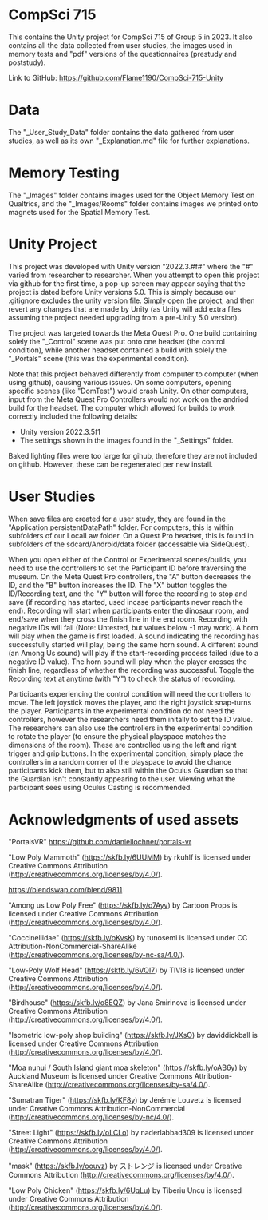 # CompSci 715
 
This contains the Unity project for CompSci 715 of Group 5 in 2023. It also contains all the data collected from user studies, the images used in memory tests and "pdf" versions of the questionnaires (prestudy and poststudy).

Link to GitHub: https://github.com/Flame1190/CompSci-715-Unity

# Data

The "_User_Study_Data" folder contains the data gathered from user studies, as well as its own "_Explanation.md" file for further explanations.

# Memory Testing

The "_Images" folder contains images used for the Object Memory Test on Qualtrics, and the "_Images/Rooms" folder contains images we printed onto magnets used for the Spatial Memory Test.

# Unity Project

This project was developed with Unity version "2022.3.#f#" where the "#" varied from researcher to researcher. When you attempt to open this project via github for the first time, a pop-up screen may appear saying that the project is dated before Unity versions 5.0. This is simply because our .gitignore excludes the unity version file. Simply open the project, and then revert any changes that are made by Unity (as Unity will add extra files assuming the project needed upgrading from a pre-Unity 5.0 version).

The project was targeted towards the Meta Quest Pro. One build containing solely the "_Control" scene was put onto one headset (the control condition), while another headset contained a build with solely the "_Portals" scene (this was the experimental condition).

Note that this project behaved differently from computer to computer (when using github), causing various issues. On some computers, opening specific scenes (like "DomTest") would crash Unity. On other computers, input from the Meta Quest Pro Controllers would not work on the andriod build for the headset. The computer which allowed for builds to work correctly included the following details:
- Unity version 2022.3.5f1
- The settings shown in the images found in the "_Settings" folder.

Baked lighting files were too large for gihub, therefore they are not included on github. However, these can be regenerated per new install.

# User Studies

When save files are created for a user study, they are found in the "Application.persistentDataPath" folder. For computers, this is within subfolders of our LocalLaw folder. On a Quest Pro headset, this is found in subfolders of the sdcard/Android/data folder (accessable via SideQuest).

When you open either of the Control or Experimental scenes/builds, you need to use the controllers to set the Participant ID before traversing the museum. On the Meta Quest Pro controllers, the "A" button decreases the ID, and the "B" button increases the ID. The "X" button toggles the ID/Recording text, and the "Y" button will force the recording to stop and save (if recording has started, used incase participants never reach the end). Recording will start when participants enter the dinosaur room, and end/save when they cross the finish line in the end room. Recording with negative IDs will fail (Note: Untested, but values below -1 may work). A horn will play when the game is first loaded. A sound indicating the recording has successfully started will play, being the same horn sound. A different sound (an Among Us sound) will play if the start-recording process failed (due to a negative ID value). The horn sound will play when the player crosses the finish line, regardless of whether the recording was successful. Toggle the Recording text at anytime (with "Y") to check the status of recording.

Participants experiencing the control condition will need the controllers to move. The left joystick moves the player, and the right joystick snap-turns the player. Participants in the experimental condition do not need the controllers, however the researchers need them initally to set the ID value. The researchers can also use the controllers in the experimental condition to rotate the player (to ensure the physical playspace matches the dimensions of the room). These are controlled using the left and right trigger and grip buttons. In the experimental condition, simply place the controllers in a random corner of the playspace to avoid the chance participants kick them, but to also still within the Oculus Guardian so that the Guardian isn't constantly appearing to the user. Viewing what the participant sees using Oculus Casting is recommended.

# Acknowledgments of used assets

"PortalsVR" https://github.com/daniellochner/portals-vr

"Low Poly Mammoth" (https://skfb.ly/6UUMM) by rkuhlf is licensed under Creative Commons Attribution (http://creativecommons.org/licenses/by/4.0/).

https://blendswap.com/blend/9811

"Among us Low Poly Free" (https://skfb.ly/o7Ayv) by Cartoon Props is licensed under Creative Commons Attribution (http://creativecommons.org/licenses/by/4.0/).

"Coccinellidae" (https://skfb.ly/oKvsK) by tunosemi is licensed under CC Attribution-NonCommercial-ShareAlike (http://creativecommons.org/licenses/by-nc-sa/4.0/).

"Low-Poly Wolf Head" (https://skfb.ly/6VQI7) by TlVl8 is licensed under Creative Commons Attribution (http://creativecommons.org/licenses/by/4.0/).

"Birdhouse" (https://skfb.ly/o8EQZ) by Jana Smirinova is licensed under Creative Commons Attribution (http://creativecommons.org/licenses/by/4.0/).

"Isometric low-poly shop building" (https://skfb.ly/JXsO) by daviddickball is licensed under Creative Commons Attribution (http://creativecommons.org/licenses/by/4.0/).

"Moa nunui / South Island giant moa skeleton" (https://skfb.ly/oAB6y) by Auckland Museum is licensed under Creative Commons Attribution-ShareAlike (http://creativecommons.org/licenses/by-sa/4.0/).

"Sumatran Tiger" (https://skfb.ly/KF8y) by Jérémie Louvetz is licensed under Creative Commons Attribution-NonCommercial (http://creativecommons.org/licenses/by-nc/4.0/).

"Street Light" (https://skfb.ly/oLCLo) by naderlabbad309 is licensed under Creative Commons Attribution (http://creativecommons.org/licenses/by/4.0/).

"mask" (https://skfb.ly/oouvz) by ストレンジ is licensed under Creative Commons Attribution (http://creativecommons.org/licenses/by/4.0/).

"Low Poly Chicken" (https://skfb.ly/6UqLu) by Tiberiu Uncu is licensed under Creative Commons Attribution (http://creativecommons.org/licenses/by/4.0/).